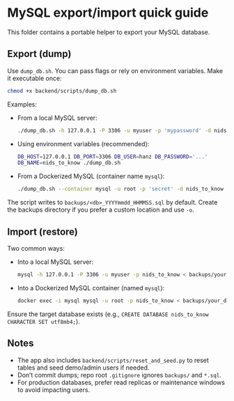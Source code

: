 # MySQL export/import quick guide

This folder contains a portable helper to export your MySQL database.

## Export (dump)

Use `dump_db.sh`. You can pass flags or rely on environment variables. Make it executable once:

```bash
chmod +x backend/scripts/dump_db.sh
```

Examples:

- From a local MySQL server:

  ```bash
  ./dump_db.sh -h 127.0.0.1 -P 3306 -u myuser -p 'mypassword' -d nids_to_know
  ```

- Using environment variables (recommended):

  ```bash
  DB_HOST=127.0.0.1 DB_PORT=3306 DB_USER=hanz DB_PASSWORD='...'
  DB_NAME=nids_to_know ./dump_db.sh
  ```

- From a Dockerized MySQL (container name `mysql`):

  ```bash
  ./dump_db.sh --container mysql -u root -p 'secret' -d nids_to_know
  ```

The script writes to `backups/<db>_YYYYmmdd_HHMMSS.sql` by default. Create the backups directory if you prefer a custom location and use `-o`.

## Import (restore)

Two common ways:

- Into a local MySQL server:

  ```bash
  mysql -h 127.0.0.1 -P 3306 -u myuser -p nids_to_know < backups/your_dump.sql
  ```

- Into a Dockerized MySQL container (named `mysql`):

  ```bash
  docker exec -i mysql mysql -u root -p nids_to_know < backups/your_dump.sql
  ```

Ensure the target database exists (e.g., `CREATE DATABASE nids_to_know CHARACTER SET utf8mb4;`).

## Notes

- The app also includes `backend/scripts/reset_and_seed.py` to reset tables and seed demo/admin users if needed.
- Don’t commit dumps; repo root `.gitignore` ignores `backups/` and `*.sql`.
- For production databases, prefer read replicas or maintenance windows to avoid impacting users.

